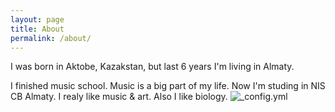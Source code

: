 ```yaml
---
layout: page
title: About
permalink: /about/
---
```



I was born in Aktobe, Kazakstan, but last 6 years I'm living in Almaty. 




I finished music school. Music is a  big part of my life.
Now I'm studing in NIS CB Almaty.
I realy like music & art.
Also I like biology. 
![_config.yml](https://apf.mail.ru/cgi-bin/readmsg?id=14667640990000000911;0;1&af_preview=1&exif=1)



